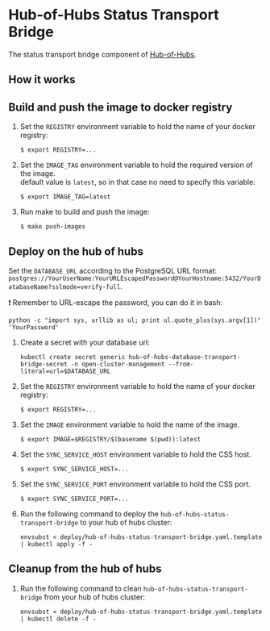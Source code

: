 [comment]: # ( Copyright Contributors to the Open Cluster Management project )

# Hub-of-Hubs Status Transport Bridge

The status transport bridge component of [Hub-of-Hubs](https://github.com/open-cluster-management/hub-of-hubs).

## How it works

## Build and push the image to docker registry

1.  Set the `REGISTRY` environment variable to hold the name of your docker registry:
    ```
    $ export REGISTRY=...
    ```
    
1.  Set the `IMAGE_TAG` environment variable to hold the required version of the image.  
    default value is `latest`, so in that case no need to specify this variable:
    ```
    $ export IMAGE_TAG=latest
    ```
    
1.  Run make to build and push the image:
    ```
    $ make push-images
    ```

## Deploy on the hub of hubs

Set the `DATABASE_URL` according to the PostgreSQL URL format: `postgres://YourUserName:YourURLEscapedPassword@YourHostname:5432/YourDatabaseName?sslmode=verify-full`.

:exclamation: Remember to URL-escape the password, you can do it in bash:

```
python -c "import sys, urllib as ul; print ul.quote_plus(sys.argv[1])" 'YourPassword'
```

1.  Create a secret with your database url:

    ```
    kubectl create secret generic hub-of-hubs-database-transport-bridge-secret -n open-cluster-management --from-literal=url=$DATABASE_URL
    ```

1.  Set the `REGISTRY` environment variable to hold the name of your docker registry:
    ```
    $ export REGISTRY=...
    ```
    
1.  Set the `IMAGE` environment variable to hold the name of the image.

    ```
    $ export IMAGE=$REGISTRY/$(basename $(pwd)):latest
    ```

1.  Set the `SYNC_SERVICE_HOST` environment variable to hold the CSS host.
    ```
    $ export SYNC_SERVICE_HOST=...
    ```

1.  Set the `SYNC_SERVICE_PORT` environment variable to hold the CSS port.
    ```
    $ export SYNC_SERVICE_PORT=...
    ```
    
1.  Run the following command to deploy the `hub-of-hubs-status-transport-bridge` to your hub of hubs cluster:  
    ```
    envsubst < deploy/hub-of-hubs-status-transport-bridge.yaml.template | kubectl apply -f -
    ```
    
## Cleanup from the hub of hubs
    
1.  Run the following command to clean `hub-of-hubs-status-transport-bridge` from your hub of hubs cluster:  
    ```
    envsubst < deploy/hub-of-hubs-status-transport-bridge.yaml.template | kubectl delete -f -
    ```
